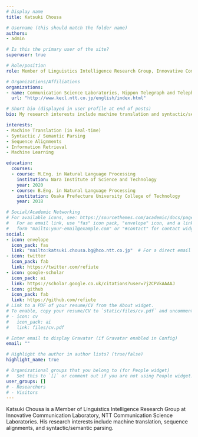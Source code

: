 ```yaml
---
# Display name
title: Katsuki Chousa

# Username (this should match the folder name)
authors:
- admin

# Is this the primary user of the site?
superuser: true

# Role/position
role: Member of Linguistics Intelligence Research Group, Innovative Communication Laboratory

# Organizations/Affiliations
organizations:
- name: Communication Science Laboratories, Nippon Telegraph and Telephone Corporation (NTT)
  url: "http://www.kecl.ntt.co.jp/english/index.html"

# Short bio (displayed in user profile at end of posts)
bio: My research interests include machine translation and syntactic/semantic parsing.

interests:
- Machine Translation (in Real-time)
- Syntactic / Semantic Parsing
- Sequence Alignments
- Information Retrieval
- Machine Learning

education:
  courses:
  - course: M.Eng. in Natural Language Processing
    institution: Nara Institute of Science and Technology
    year: 2020
  - course: B.Eng. in Natural Language Processing
    institution: Osaka Prefecture University College of Technology
    year: 2018

# Social/Academic Networking
# For available icons, see: https://sourcethemes.com/academic/docs/page-builder/#icons
#   For an email link, use "fas" icon pack, "envelope" icon, and a link in the
#   form "mailto:your-email@example.com" or "#contact" for contact widget.
social:
- icon: envelope
  icon_pack: fas
  link: "mailto:katsuki.chousa.bg@hco.ntt.co.jp"  # For a direct email link, use "mailto:test@example.org".
- icon: twitter
  icon_pack: fab
  link: https://twitter.com/refiute
- icon: google-scholar
  icon_pack: ai
  link: https://scholar.google.co.uk/citations?user=7j2CPVkAAAAJ
- icon: github
  icon_pack: fab
  link: https://github.com/refiute
# Link to a PDF of your resume/CV from the About widget.
# To enable, copy your resume/CV to `static/files/cv.pdf` and uncomment the lines below.
# - icon: cv
#   icon_pack: ai
#   link: files/cv.pdf

# Enter email to display Gravatar (if Gravatar enabled in Config)
email: ""

# Highlight the author in author lists? (true/false)
highlight_name: true

# Organizational groups that you belong to (for People widget)
#   Set this to `[]` or comment out if you are not using People widget.
user_groups: []
# - Researchers
# - Visitors
---
```


Katsuki Chousa is a Member of Linguistics Intelligence Research Group at Innovative Communication Laboratory, NTT Communication Science Laboratories. His research interests include machine translation, sequence alignments, and syntactic/semantic parsing.
